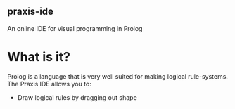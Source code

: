 ## praxis-ide
An online IDE for visual programming in Prolog
# What is it?
Prolog is a language that is very well suited for making logical rule-systems.
The Praxis IDE allows you to:
* Draw logical rules by dragging out shape
